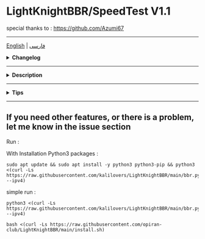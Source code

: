 # LightKnightBBR/SpeedTest V1.1
special thanks to : 
https://github.com/Azumi67

----------------------------------------------------------------
[English](/README.md)   |   [فارسی](/README.per.md)

<div align="left">
  <details>
    <summary><strong>Changelog</strong></summary>
    
**V 1.1 :**
- Optimized
- Checking the compatibility of the operating system and the kernel
- Making changes for modern distributions and alternative methods for older systems in Python
- Check and install required packages
- ECN (Explicit Congestion Notification) activation
- The queuing algorithm (fq or fq_codel) for the network interface and qdisk in the operating system and network cards that do not support or are not completely set due to reasons such as the old network card, etc. will be set by automatic checking by the script = **More optimization**
Also, the feedback messages have been improved so that users are better informed about the status of the execution of the steps.

  </details>
</div>

------------------------------------------------------------------------------------------

<div align="left">
  <details>
    <summary><strong>Description</strong></summary>


**A project to config BBR and run SpeedTest**

- **BBR :**
- Full config BBR settings
- Backup and restore applied settings of BBR
- Currently, 2 types of BBR without manipulation have been added.
- Other methods will be added soon (with the ability to change the shape of the traffic)

- **speedtest :**

- 2 Method For Bench.sh speedtest

- Speedtest Between 2 server With Iperf3

- Speedtest By ookla With the possibility of specifying a server

![image](https://github.com/kalilovers/LightKnightBBR/assets/30160766/d14d4917-82d3-4006-9cad-082b6aeaa40b)
  </details>
</div>

------------------------------------------------------------------------------------------

<div align="left">
  <details>
    <summary><strong>Tips</strong></summary>
    
- **My suggestion: use **fq_codel** and at least Ubuntu version 20.04 and above and Debian 10 and above (because bbrv2 is used) especially for vpn, games, calls, etc.**
- Supported operating systems » Ubuntu version 18 and above - Debian 10 and above
-  run in root user or with **sudo** 
- A **reboot** is required to apply changes to the interface
  </details>
</div>


------------------------------------------------------------------------------------------
If you need other features, or there is a problem, let me know in the issue section
------------

Run :

With Installation Python3 packages :
```
sudo apt update && sudo apt install -y python3 python3-pip && python3 <(curl -Ls https://raw.githubusercontent.com/kalilovers/LightKnightBBR/main/bbr.py --ipv4)
```
simple run :
```
python3 <(curl -Ls https://raw.githubusercontent.com/kalilovers/LightKnightBBR/main/bbr.py --ipv4)
```

```
bash <(curl -Ls https://raw.githubusercontent.com/opiran-club/LightKnightBBR/main/install.sh)
```

